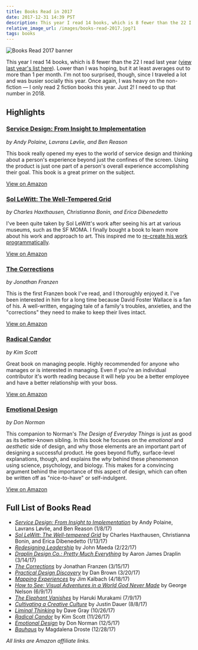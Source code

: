 ```yaml
---
title: Books Read in 2017
date: 2017-12-31 14:39 PST
description: This year I read 14 books, which is 8 fewer than the 22 I read last year. Lower than I was hoping, but it at least averages out to more than 1 per month.
relative_image_url: /images/books-read-2017.jpg?1
tags: books
---
```


![Books Read 2017 banner](/images/books-read-2017.jpg?1)

This year I read 14 books, which is 8 fewer than the 22 I read last year ([view last year's list here](/2017/01/03/books-i-read-in-2016/)). Lower than I was hoping, but it at least averages out to more than 1 per month. I'm not too surprised, though, since I traveled a lot and was busier socially this year. Once again, I was heavy on the non-fiction — I only read 2 fiction books this year. Just 2! I need to up that number in 2018.

## Highlights

### [Service Design: From Insight to Implementation](http://amzn.to/2C2RVm2)

_by Andy Polaine, Lavrans Løvlie, and Ben Reason_

This book really opened my eyes to the world of service design and thinking about a person's experience beyond just the confines of the screen. Using the product is just one part of a person's overall experience accomplishing their goal. This book is a great primer on the subject.

[View on Amazon](http://amzn.to/2C2RVm2)

### [Sol LeWitt: The Well-Tempered Grid](http://amzn.to/2CrvESa)

_by Charles Haxthausen, Christianna Bonin, and Erica Dibenedetto_

I've been quite taken by Sol LeWitt's work after seeing his art at various museums, such as the SF MOMA. I finally bought a book to learn more about his work and approach to art. This inspired me to [re-create his work programmatically](http://codepen.io/jlzych/full/rjVoby/).

[View on Amazon](http://amzn.to/2CrvESa)

### [The Corrections](http://amzn.to/2End9wl)

_by Jonathan Franzen_

This is the first Franzen book I've read, and I thoroughly enjoyed it. I've been interested in him for a long time because David Foster Wallace is a fan of his. A well-written, engaging tale of a family's troubles, anxieties, and the "corrections" they need to make to keep their lives intact.

[View on Amazon](http://amzn.to/2End9wl)

### [Radical Candor](http://amzn.to/2CuEXhN)

_by Kim Scott_

Great book on managing people. Highly recommended for anyone who manages or is interested in managing. Even if you're an individual contributor it's worth reading because it will help you be a better employee and have a better relationship with your boss.

[View on Amazon](http://amzn.to/2CuEXhN)

### [Emotional Design](http://amzn.to/2lyxGFN)

_by Don Norman_

This companion to Norman's _The Design of Everyday Things_ is just as good as its better-known sibling. In this book he focuses on the _emotional_ and _aesthetic_ side of design, and why those elements are an important part of designing a successful product. He goes beyond fluffy, surface-level explanations, though, and explains the _why_ behind these phenomenon using science, psychology, and biology. This makes for a convincing argument behind the importance of this aspect of design, which can often be written off as "nice-to-have" or self-indulgent.

[View on Amazon](http://amzn.to/2lyxGFN)

## Full List of Books Read

* _[Service Design: From Insight to Implementation](http://amzn.to/2C2RVm2)_ by Andy Polaine, Lavrans Løvlie, and Ben Reason (1/8/17)
* _[Sol LeWitt: The Well-tempered Grid](http://amzn.to/2CrvESa)_ by Charles Haxthausen, Christianna Bonin, and Erica Dibenedetto (1/13/17)
* _[Redesigning Leadership](http://amzn.to/2EnidRq)_ by John Maeda (2/22/17)
* _[Draplin Design Co.: Pretty Much Everything](http://amzn.to/2C0CBGp)_ by Aaron James Draplin (3/14/17)
* _[The Corrections](http://amzn.to/2End9wl)_ by Jonathan Franzen (3/15/17)
* _[Practical Design Discovery](http://amzn.to/2CqVvd5)_ by Dan Brown (3/20/17)
* _[Mapping Experiences](http://amzn.to/2DGE7y7)_ by Jim Kalbach (4/18/17)
* _[How to See: Visual Adventures in a World God Never Made](http://amzn.to/2lxBo2B)_ by George Nelson (6/9/17)
* _[The Elephant Vanishes](http://amzn.to/2C28E9b)_ by Haruki Murakami (7/9/17)
* _[Cultivating a Creative Culture](http://amzn.to/2Er2xNi)_ by Justin Dauer (8/8/17)
* _[Liminal Thinking](http://amzn.to/2DFFgpJ)_ by Dave Gray (10/26/17)
* _[Radical Candor](http://amzn.to/2CuEXhN)_ by Kim Scott (11/26/17)
* _[Emotional Design](http://amzn.to/2lyxGFN)_ by Don Norman (12/5/17)
* _[Bauhaus](http://amzn.to/2DEitKG)_ by Magdalena Droste (12/28/17)

_All links are Amazon affiliate links._
